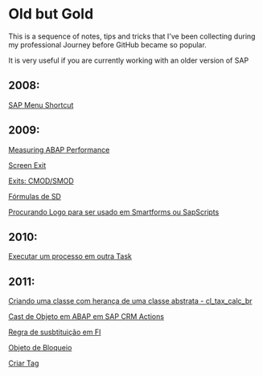 # Old but Gold

This is a sequence of notes, tips and tricks that I've been collecting during my professional Journey before GitHub became so popular.

It is very useful if you are currently working with an older version of SAP

## 2008:
[SAP Menu Shortcut](https://github.com/marianalarab/OLDBUTGOLD/blob/main/Shorcut_SAPMenu.md)


## 2009:
[Measuring ABAP Performance](https://github.com/marianalarab/OLDBUTGOLD/blob/main/MeasuringPerformance.md)

[Screen Exit](https://github.com/marianalarab/OLDBUTGOLD/blob/main/ScreenExitbyMe.md)

[Exits: CMOD/SMOD](https://github.com/marianalarab/OLDBUTGOLD/blob/main/ExitsCMOD_SMOD.md)

[Fórmulas de SD](https://github.com/marianalarab/OLDBUTGOLD/blob/main/SDFormula.md)

[Procurando Logo para ser usado em Smartforms ou SapScripts](https://github.com/marianalarab/OLDBUTGOLD/blob/main/ProcuraLOGO.md)

## 2010:
[Executar um processo em outra Task](https://github.com/marianalarab/OLDBUTGOLD/blob/main/ProcessNewTask.md)

## 2011:
[Criando uma classe com herança de uma classe abstrata - cl_tax_calc_br](cl_tax_calc_br.md)

[Cast de Objeto em ABAP em SAP CRM Actions](https://github.com/marianalarab/OLDBUTGOLD/blob/main/ObjCAST.md)

[Regra de susbtituição em FI](https://github.com/marianalarab/OLDBUTGOLD/blob/main/FIRegraSubs.md)

[Objeto de Bloqueio](https://github.com/marianalarab/OLDBUTGOLD/blob/main/ObjBloqueio.md)

[Criar Tag](https://github.com/marianalarab/OLDBUTGOLD/blob/main/CriarTag.md)
